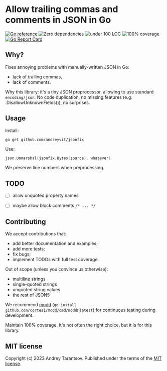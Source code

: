 Allow trailing commas and comments in JSON in Go
================================================

[![Go reference](https://pkg.go.dev/badge/github.com/andreyvit/jsonfix.svg)](https://pkg.go.dev/github.com/andreyvit/jsonfix) ![Zero dependencies](https://img.shields.io/badge/deps-zero-brightgreen) ![under 100 LOC](https://img.shields.io/badge/size-%3C100%20LOC-green) ![100% coverage](https://img.shields.io/badge/coverage-100%25-green) [![Go Report Card](https://goreportcard.com/badge/github.com/andreyvit/jsonfix)](https://goreportcard.com/report/github.com/andreyvit/jsonfix)


Why?
----

Fixes annoying problems with manually-written JSON in Go:

* lack of trailing commas,
* lack of comments.

Why this library: it's a tiny JSON preprocessor, allowing to use standard `encoding/json`. No code duplication, no missing features (e.g. .DisallowUnknownFields()), no surprises.


Usage
-----

Install:

    go get github.com/andreyvit/jsonfix

Use:

```go
json.Unmarshal(jsonfix.Bytes(source), whatever)
```

We preserve line numbers when preprocessing.


TODO
----

- [ ] allow unquoted property names
- [ ] maybe allow block comments `/* ... */`


Contributing
------------

We accept contributions that:

* add better documentation and examples;
* add more tests;
* fix bugs;
* implement TODOs with full test coverage. 

Out of scope (unless you convince us otherwise):

* multiline strings
* single-quoted strings
* unquoted string values
* the rest of JSON5

We recommend [modd](https://github.com/cortesi/modd) (`go install github.com/cortesi/modd/cmd/modd@latest`) for continuous testing during development.

Maintain 100% coverage. It's not often the right choice, but it is for this library.


MIT license
-----------

Copyright (c) 2023 Andrey Tarantsov. Published under the terms of the [MIT license](LICENSE).

